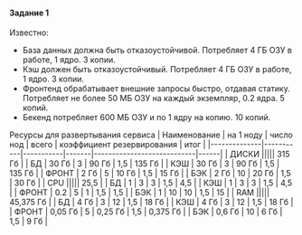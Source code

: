 #### Задание 1

Известно:
- База данных должна быть отказоустойчивой. Потребляет 4 ГБ ОЗУ в работе, 1 ядро. 3 копии.
- Кэш должен быть отказоустойчивый. Потребляет 4 ГБ ОЗУ в работе, 1 ядро. 3 копии.
- Фронтенд обрабатывает внешние запросы быстро, отдавая статику. Потребляет не более 50 МБ ОЗУ на каждый экземпляр, 0.2 ядра. 5 копий.
- Бекенд потребляет 600 МБ ОЗУ и по 1 ядру на копию. 10 копий.


Ресурсы для развертывания сервиса
| Наименование | на 1 ноду | число нод | всего | коэффициент резервирования | итог |
|--------------|-----------|-----------|-------|----------------------------|------|
| ДИСКИ ||||| 315 Гб |
| БД | 30 Гб | 3 | 90 Гб | 1,5 | 135 Гб |
| КЭШ | 30 Гб | 3 | 90 Гб | 1,5 | 135 Гб |
| ФРОНТ | 2 Гб | 5 | 10 Гб | 1,5 | 15 Гб |
| БЭК | 2 Гб | 10 | 20 Гб | 1,5 | 30 Гб |
| CPU ||||| 25,5 |
| БД | 1 | 3 | 3 | 1,5 | 4,5 |
| КЭШ | 1 | 3 | 3 | 1,5 | 4,5 |
| ФРОНТ | 0.2 | 5 | 1 | 1,5 | 1,5 |
| БЭК | 1 | 10 | 10 | 1,5 | 15 |
| RAM ||||| 45,375 Гб |
| БД | 4 Гб | 3 | 12 | 1,5 | 18 Гб |
| КЭШ | 4 Гб | 3 | 12 | 1,5 | 18 Гб |
| ФРОНТ | 0,05 Гб | 5 | 0,25 Гб | 1,5 | 0,375 Гб |
| БЭК | 0,6 Гб | 10 | 6 Гб | 1,5 | 9 Гб |

